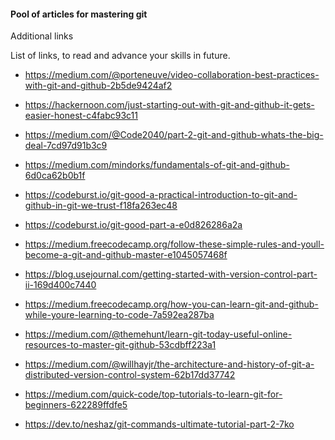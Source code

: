 #### Pool of articles for mastering git

Additional links


List of links, to read and advance your skills in future.




- https://medium.com/@porteneuve/video-collaboration-best-practices-with-git-and-github-2b5de9424af2

- https://hackernoon.com/just-starting-out-with-git-and-github-it-gets-easier-honest-c4fabc93c11


- https://medium.com/@Code2040/part-2-git-and-github-whats-the-big-deal-7cd97d91b3c9


- https://medium.com/mindorks/fundamentals-of-git-and-github-6d0ca62b0b1f



- https://codeburst.io/git-good-a-practical-introduction-to-git-and-github-in-git-we-trust-f18fa263ec48


- https://codeburst.io/git-good-part-a-e0d826286a2a


- https://medium.freecodecamp.org/follow-these-simple-rules-and-youll-become-a-git-and-github-master-e1045057468f


- https://blog.usejournal.com/getting-started-with-version-control-part-ii-169d400c7440


- https://medium.freecodecamp.org/how-you-can-learn-git-and-github-while-youre-learning-to-code-7a592ea287ba




- https://medium.com/@themehunt/learn-git-today-useful-online-resources-to-master-git-github-53cdbff223a1




- https://medium.com/@willhayjr/the-architecture-and-history-of-git-a-distributed-version-control-system-62b17dd37742






- https://medium.com/quick-code/top-tutorials-to-learn-git-for-beginners-622289ffdfe5





- https://dev.to/neshaz/git-commands-ultimate-tutorial-part-2-7ko
